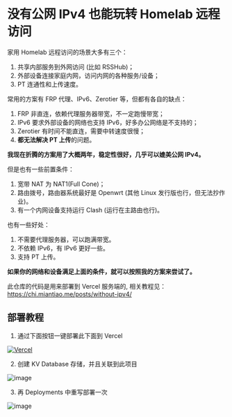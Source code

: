 # 没有公网 IPv4 也能玩转 Homelab 远程访问

家用 Homelab 远程访问的场景大多有三个：

1. 共享内部服务到外网访问 (比如 RSSHub)；
2. 外部设备连接家庭内网，访问内网的各种服务/设备；
3. PT 连通性和上传速度。

常用的方案有 FRP 代理、IPv6、Zerotier 等，但都有各自的缺点：

1. FRP 非直连，依赖代理服务器带宽，不一定跑慢带宽；
2. IPv6 要求外部设备的网络也支持 IPv6，好多办公网络是不支持的；
3. Zerotier 有时间不能直连，需要中转速度很慢；
4. **都无法解决 PT 上传**的问题。

**我现在折腾的方案用了大概两年，稳定性很好，几乎可以媲美公网 IPv4。**

但是也有一些前置条件：

1. 宽带 NAT 为 NAT1(Full Cone)；
2. 路由拨号，路由器系统最好是 Openwrt (其他 Linux 发行版也行，但无法抄作业)。
3. 有一个内网设备支持运行 Clash (运行在主路由也行)。

也有一些好处：

1. 不需要代理服务器，可以跑满带宽。
2. 不依赖 IPv6，有 IPv6 更好一些。
3. 支持 PT 上传。

**如果你的网络和设备满足上面的条件，就可以按照我的方案来尝试了。**

此仓库的代码是用来部署到 Vercel 服务端的, 相关教程见：<https://chi.miantiao.me/posts/without-ipv4/>

## 部署教程

1. 通过下面按钮一键部署此下面到 Vercel

[![Vercel](https://vercel.com/button)](https://vercel.com/new/miantiao/clone?repository-url=https%3A%2F%2Fgithub.com%2Fccbikai%2Fwithout-ipv4)

2. 创建 KV Database 存储，并且关联到此项目

![image](https://github.com/ccbikai/without-ipv4/assets/2959393/41d52fa9-0e90-4572-a45d-5893bab68bf1)

3. 再 Deployments 中重写部署一次

![image](https://github.com/ccbikai/without-ipv4/assets/2959393/35e617fe-ac06-4e82-8aab-f5a583a3f134)
